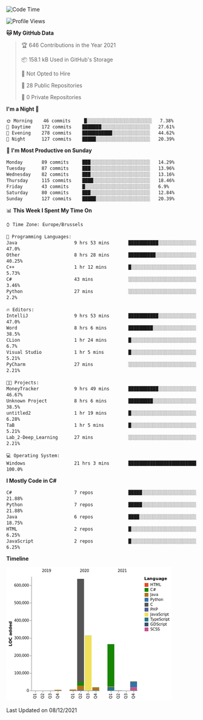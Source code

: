 <!--START_SECTION:waka-->
![Code Time](http://img.shields.io/badge/Code%20Time-40%20hrs%2057%20mins-blue)

![Profile Views](http://img.shields.io/badge/Profile%20Views-56-blue)

**🐱 My GitHub Data** 

> 🏆 646 Contributions in the Year 2021
 > 
> 📦 158.1 kB Used in GitHub's Storage 
 > 
> 🚫 Not Opted to Hire
 > 
> 📜 28 Public Repositories 
 > 
> 🔑 0 Private Repositories  
 > 
**I'm a Night 🦉** 

```text
🌞 Morning    46 commits     █░░░░░░░░░░░░░░░░░░░░░░░░   7.38% 
🌆 Daytime    172 commits    ███████░░░░░░░░░░░░░░░░░░   27.61% 
🌃 Evening    278 commits    ███████████░░░░░░░░░░░░░░   44.62% 
🌙 Night      127 commits    █████░░░░░░░░░░░░░░░░░░░░   20.39%

```
📅 **I'm Most Productive on Sunday** 

```text
Monday       89 commits     ███░░░░░░░░░░░░░░░░░░░░░░   14.29% 
Tuesday      87 commits     ███░░░░░░░░░░░░░░░░░░░░░░   13.96% 
Wednesday    82 commits     ███░░░░░░░░░░░░░░░░░░░░░░   13.16% 
Thursday     115 commits    ████░░░░░░░░░░░░░░░░░░░░░   18.46% 
Friday       43 commits     █░░░░░░░░░░░░░░░░░░░░░░░░   6.9% 
Saturday     80 commits     ███░░░░░░░░░░░░░░░░░░░░░░   12.84% 
Sunday       127 commits    █████░░░░░░░░░░░░░░░░░░░░   20.39%

```


📊 **This Week I Spent My Time On** 

```text
⌚︎ Time Zone: Europe/Brussels

💬 Programming Languages: 
Java                     9 hrs 53 mins       ███████████░░░░░░░░░░░░░░   47.0% 
Other                    8 hrs 28 mins       ██████████░░░░░░░░░░░░░░░   40.25% 
C++                      1 hr 12 mins        █░░░░░░░░░░░░░░░░░░░░░░░░   5.73% 
C#                       43 mins             ░░░░░░░░░░░░░░░░░░░░░░░░░   3.46% 
Python                   27 mins             ░░░░░░░░░░░░░░░░░░░░░░░░░   2.2%

🔥 Editors: 
IntelliJ                 9 hrs 53 mins       ███████████░░░░░░░░░░░░░░   47.0% 
Word                     8 hrs 6 mins        █████████░░░░░░░░░░░░░░░░   38.5% 
CLion                    1 hr 24 mins        █░░░░░░░░░░░░░░░░░░░░░░░░   6.7% 
Visual Studio            1 hr 5 mins         █░░░░░░░░░░░░░░░░░░░░░░░░   5.21% 
PyCharm                  27 mins             ░░░░░░░░░░░░░░░░░░░░░░░░░   2.21%

🐱‍💻 Projects: 
MoneyTracker             9 hrs 49 mins       ███████████░░░░░░░░░░░░░░   46.67% 
Unknown Project          8 hrs 6 mins        █████████░░░░░░░░░░░░░░░░   38.5% 
untitled2                1 hr 19 mins        █░░░░░░░░░░░░░░░░░░░░░░░░   6.28% 
TaB                      1 hr 5 mins         █░░░░░░░░░░░░░░░░░░░░░░░░   5.21% 
Lab_2-Deep_Learning      27 mins             ░░░░░░░░░░░░░░░░░░░░░░░░░   2.21%

💻 Operating System: 
Windows                  21 hrs 3 mins       █████████████████████████   100.0%

```

**I Mostly Code in C#** 

```text
C#                       7 repos             █████░░░░░░░░░░░░░░░░░░░░   21.88% 
Python                   7 repos             █████░░░░░░░░░░░░░░░░░░░░   21.88% 
Java                     6 repos             ████░░░░░░░░░░░░░░░░░░░░░   18.75% 
HTML                     2 repos             █░░░░░░░░░░░░░░░░░░░░░░░░   6.25% 
JavaScript               2 repos             █░░░░░░░░░░░░░░░░░░░░░░░░   6.25%

```


**Timeline**

![Chart not found](https://raw.githubusercontent.com/Arafa42/Arafa42/main/charts/bar_graph.png) 


 Last Updated on 08/12/2021
<!--END_SECTION:waka-->


<!-- 
[![Hits](https://hits.seeyoufarm.com/api/count/incr/badge.svg?url=https%3A%2F%2Fgithub.com%2FArafa42&count_bg=%23455AF3&title_bg=%23262D3B&icon=github.svg&icon_color=%23588EF7&title=visitors&edge_flat=false)](https://hits.seeyoufarm.com)
 -->
